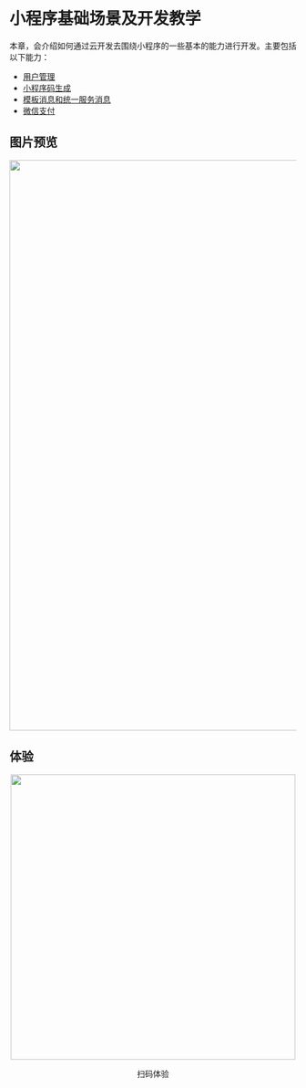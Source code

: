# 小程序基础场景及开发教学

本章，会介绍如何通过云开发去围绕小程序的一些基本的能力进行开发。主要包括以下能力：

- [用户管理](user.md)
- [小程序码生成](qr.md)
- [模板消息和统一服务消息](message.md)
- [微信支付](pay.md)

## 图片预览

<p align="center">
    <img src="https://main.qcloudimg.com/raw/076879128bca9817c798568aa47759e8.png" width="1000px">
</p>

## 体验

<p align="center">
    <img src="https://main.qcloudimg.com/raw/f36ab01f3fd9e0f899c879f71d11fdff.png" width="500px">
    <p align="center">扫码体验</p>
</p>
